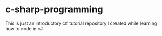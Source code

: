 # c-sharp-programming
This is just an introductory c# tutorial repository I created while learning how to code in c#
